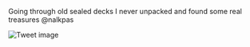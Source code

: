 Going through old sealed decks I never unpacked and found some real treasures @nalkpas


![Tweet image](/asset/crosspoast/GCC_ax7aAAADjEn.jpg)

